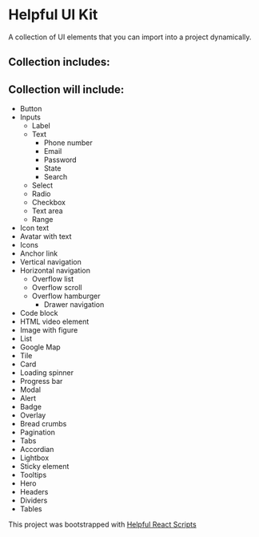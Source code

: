 # Helpful UI Kit

A collection of UI elements that you can import into a project dynamically.

## Collection includes:

## Collection will include:
- Button
- Inputs
  - Label
  - Text
    - Phone number
    - Email
    - Password
    - State
    - Search
  - Select
  - Radio
  - Checkbox
  - Text area
  - Range
- Icon text
- Avatar with text
- Icons
- Anchor link
- Vertical navigation
- Horizontal navigation
  - Overflow list
  - Overflow scroll
  - Overflow hamburger
    - Drawer navigation
- Code block
- HTML video element
- Image with figure
- List
- Google Map
- Tile
- Card
- Loading spinner
- Progress bar
- Modal
- Alert
- Badge
- Overlay
- Bread crumbs
- Pagination
- Tabs
- Accordian
- Lightbox
- Sticky element
- Tooltips
- Hero
- Headers
- Dividers
- Tables

This project was bootstrapped with [Helpful React Scripts](https://github.com/helpfulhuman/helpful-react-scripts)
